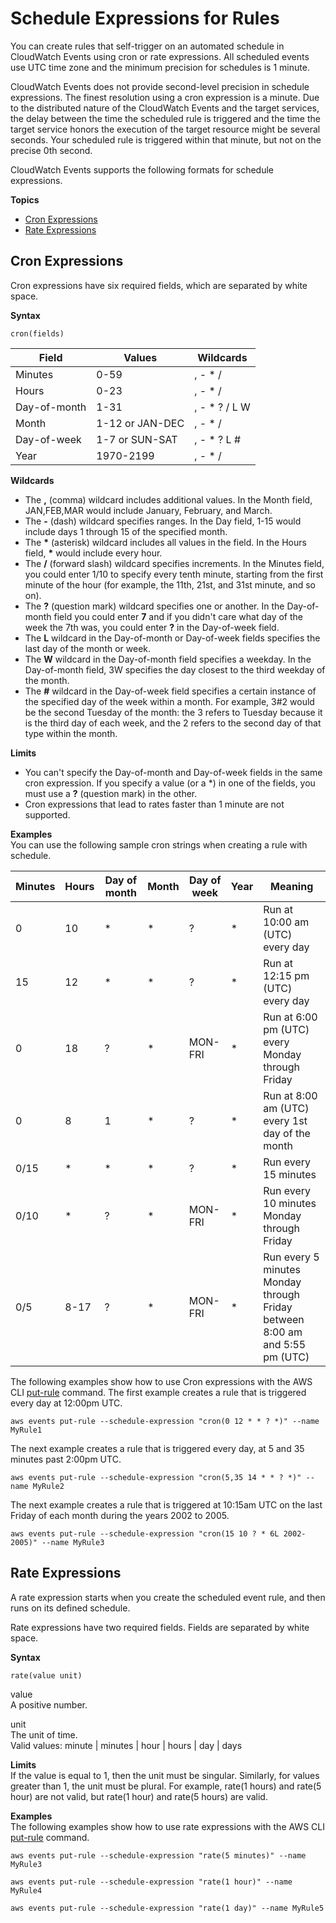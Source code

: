 # Schedule Expressions for Rules<a name="ScheduledEvents"></a>

You can create rules that self\-trigger on an automated schedule in CloudWatch Events using cron or rate expressions\. All scheduled events use UTC time zone and the minimum precision for schedules is 1 minute\.

CloudWatch Events does not provide second\-level precision in schedule expressions\. The finest resolution using a cron expression is a minute\. Due to the distributed nature of the CloudWatch Events and the target services, the delay between the time the scheduled rule is triggered and the time the target service honors the execution of the target resource might be several seconds\. Your scheduled rule is triggered within that minute, but not on the precise 0th second\.

CloudWatch Events supports the following formats for schedule expressions\.

**Topics**
+ [Cron Expressions](#CronExpressions)
+ [Rate Expressions](#RateExpressions)

## Cron Expressions<a name="CronExpressions"></a>

Cron expressions have six required fields, which are separated by white space\. 

**Syntax**

```
cron(fields)
```


| **Field** | **Values** | **Wildcards** | 
| --- | --- | --- | 
|  Minutes  |  0\-59  |  , \- \* /  | 
|  Hours  |  0\-23  |  , \- \* /  | 
|  Day\-of\-month  |  1\-31  |  , \- \* ? / L W  | 
|  Month  |  1\-12 or JAN\-DEC  |  , \- \* /  | 
|  Day\-of\-week  |  1\-7 or SUN\-SAT  |  , \- \* ? L \#  | 
|  Year  |  1970\-2199  |  , \- \* /  | 

**Wildcards**
+ The **,** \(comma\) wildcard includes additional values\. In the Month field, JAN,FEB,MAR would include January, February, and March\.
+ The **\-** \(dash\) wildcard specifies ranges\. In the Day field, 1\-15 would include days 1 through 15 of the specified month\.
+ The **\*** \(asterisk\) wildcard includes all values in the field\. In the Hours field, **\*** would include every hour\.
+ The **/** \(forward slash\) wildcard specifies increments\. In the Minutes field, you could enter 1/10 to specify every tenth minute, starting from the first minute of the hour \(for example, the 11th, 21st, and 31st minute, and so on\)\.
+ The **?** \(question mark\) wildcard specifies one or another\. In the Day\-of\-month field you could enter **7** and if you didn't care what day of the week the 7th was, you could enter **?** in the Day\-of\-week field\.
+ The **L** wildcard in the Day\-of\-month or Day\-of\-week fields specifies the last day of the month or week\.
+ The **W** wildcard in the Day\-of\-month field specifies a weekday\. In the Day\-of\-month field, 3W specifies the day closest to the third weekday of the month\.
+ The **\#** wildcard in the Day\-of\-week field specifies a certain instance of the specified day of the week within a month\. For example, 3\#2 would be the second Tuesday of the month: the 3 refers to Tuesday because it is the third day of each week, and the 2 refers to the second day of that type within the month\.

**Limits**
+ You can't specify the Day\-of\-month and Day\-of\-week fields in the same cron expression\. If you specify a value \(or a \*\) in one of the fields, you must use a **?** \(question mark\) in the other\.
+ Cron expressions that lead to rates faster than 1 minute are not supported\.

**Examples**  
You can use the following sample cron strings when creating a rule with schedule\.


| Minutes | Hours | Day of month | Month | Day of week | Year | Meaning | 
| --- | --- | --- | --- | --- | --- | --- | 
|  0  |  10  |  \*  |  \*  |  ?  |  \*  |  Run at 10:00 am \(UTC\) every day  | 
|  15  |  12  |  \*  |  \*  |  ?  |  \*  |  Run at 12:15 pm \(UTC\) every day  | 
|  0  |  18  |  ?  |  \*  |  MON\-FRI  |  \*  |  Run at 6:00 pm \(UTC\) every Monday through Friday  | 
|  0  |  8  |  1  |  \*  |  ?  |  \*  |  Run at 8:00 am \(UTC\) every 1st day of the month  | 
|  0/15  |  \*  |  \*  |  \*  |  ?  |  \*  |  Run every 15 minutes  | 
|  0/10  |  \*  |  ?  |  \*  |  MON\-FRI  |  \*  |  Run every 10 minutes Monday through Friday  | 
|  0/5  |  8\-17  |  ?  |  \*  |  MON\-FRI  |  \*  |  Run every 5 minutes Monday through Friday between 8:00 am and 5:55 pm \(UTC\)  | 

The following examples show how to use Cron expressions with the AWS CLI [put\-rule](https://docs.aws.amazon.com/cli/latest/reference/events/put-rule.html) command\. The first example creates a rule that is triggered every day at 12:00pm UTC\.

```
aws events put-rule --schedule-expression "cron(0 12 * * ? *)" --name MyRule1
```

The next example creates a rule that is triggered every day, at 5 and 35 minutes past 2:00pm UTC\.

```
aws events put-rule --schedule-expression "cron(5,35 14 * * ? *)" --name MyRule2
```

The next example creates a rule that is triggered at 10:15am UTC on the last Friday of each month during the years 2002 to 2005\.

```
aws events put-rule --schedule-expression "cron(15 10 ? * 6L 2002-2005)" --name MyRule3
```

## Rate Expressions<a name="RateExpressions"></a>

A rate expression starts when you create the scheduled event rule, and then runs on its defined schedule\.

Rate expressions have two required fields\. Fields are separated by white space\.

**Syntax**

```
rate(value unit)
```

value  
A positive number\.

unit  
The unit of time\.  
Valid values: minute \| minutes \| hour \| hours \| day \| days

**Limits**  
If the value is equal to 1, then the unit must be singular\. Similarly, for values greater than 1, the unit must be plural\. For example, rate\(1 hours\) and rate\(5 hour\) are not valid, but rate\(1 hour\) and rate\(5 hours\) are valid\.

**Examples**  
The following examples show how to use rate expressions with the AWS CLI [put\-rule](https://docs.aws.amazon.com/cli/latest/reference/events/put-rule.html) command\.

```
aws events put-rule --schedule-expression "rate(5 minutes)" --name MyRule3
```

```
aws events put-rule --schedule-expression "rate(1 hour)" --name MyRule4
```

```
aws events put-rule --schedule-expression "rate(1 day)" --name MyRule5
```